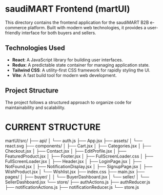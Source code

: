 # saudiMART Frontend (martUI)

This directory contains the frontend application for the saudiMART B2B e-commerce platform. Built with modern web technologies, it provides a user-friendly interface for both buyers and sellers.

## Technologies Used

*   **React**: A JavaScript library for building user interfaces.
*   **Redux**: A predictable state container for managing application state.
*   **Tailwind CSS**: A utility-first CSS framework for rapidly styling the UI.
*   **Vite**: A fast build tool for modern web development.

## Project Structure

The project follows a structured approach to organize code for maintainability and scalability.



# CURRENT STRUCTURE
martUI/src/
├── api/
│   └── auth.js
├── App.jsx
├── assets/
│   └── react.svg
├── components/
│   ├── Cart.jsx
│   ├── Categories.jsx
│   ├── Checkout.jsx
│   ├── Contact.jsx
│   ├── EditProfile.jsx
│   ├── FeaturedProduct.jsx
│   ├── Footer.jsx
│   ├── FullScreenLoader.css
│   ├── FullScreenLoader.jsx
│   ├── Header.jsx
│   ├── LoginPage.jsx
│   ├── NotFound.jsx
│   ├── NotificationDisplay.jsx
│   ├── SignupPage.jsx
│   ├── WishProduct.jsx
│   └── Wishlist.jsx
├── index.css
├── main.jsx
├── pages/
│   ├── buyer/
│   │   └── BuyerDashboard.jsx
│   └── seller/
│       └── SellerDashboard.jsx
└── store/
    ├── authActions.js
    ├── authReducer.js
    ├── notificationActions.js
    ├── notificationReducer.js
    └── store.js
